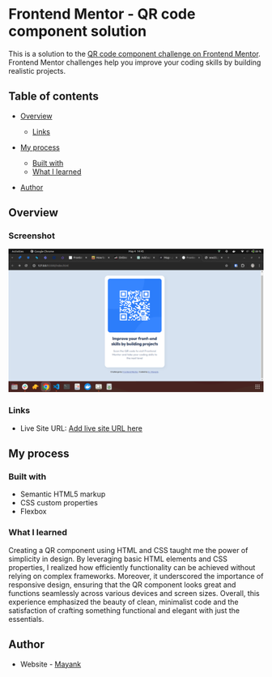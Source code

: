 # Frontend Mentor - QR code component solution

This is a solution to the [QR code component challenge on Frontend Mentor](https://www.frontendmentor.io/challenges/qr-code-component-iux_sIO_H). Frontend Mentor challenges help you improve your coding skills by building realistic projects. 

## Table of contents

- [Overview](#overview)
  - [Links](#links)
- [My process](#my-process)
  - [Built with](#built-with)
  - [What I learned](#what-i-learned)
 
- [Author](#author)

## Overview

### Screenshot

![](./images/Screenshot%20from%202024-05-04%2014-45-59.png)


### Links
- Live Site URL: [Add live site URL here](https://your-live-site-url.com)

## My process

### Built with

- Semantic HTML5 markup
- CSS custom properties
- Flexbox

### What I learned

Creating a QR component using HTML and CSS taught me the power of simplicity in design. By leveraging basic HTML elements and CSS properties, I realized how efficiently functionality can be achieved without relying on complex frameworks. Moreover, it underscored the importance of responsive design, ensuring that the QR component looks great and functions seamlessly across various devices and screen sizes. Overall, this experience emphasized the beauty of clean, minimalist code and the satisfaction of crafting something functional and elegant with just the essentials.



## Author

- Website - [Mayank](https://mayanksaini-portfolio.netlify.app/)


